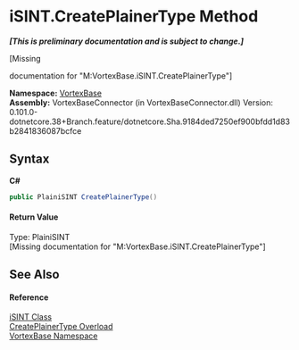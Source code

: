 # iSINT.CreatePlainerType Method 
 _**\[This is preliminary documentation and is subject to change.\]**_

\[Missing <summary> documentation for "M:VortexBase.iSINT.CreatePlainerType"\]

**Namespace:**&nbsp;<a href="N_VortexBase.md">VortexBase</a><br />**Assembly:**&nbsp;VortexBaseConnector (in VortexBaseConnector.dll) Version: 0.101.0-dotnetcore.38+Branch.feature/dotnetcore.Sha.9184ded7250ef900bfdd1d83b2841836087bcfce

## Syntax

**C#**<br />
``` C#
public PlainiSINT CreatePlainerType()
```


#### Return Value
Type: PlainiSINT<br />\[Missing <returns> documentation for "M:VortexBase.iSINT.CreatePlainerType"\]

## See Also


#### Reference
<a href="T_VortexBase_iSINT.md">iSINT Class</a><br /><a href="Overload_VortexBase_iSINT_CreatePlainerType.md">CreatePlainerType Overload</a><br /><a href="N_VortexBase.md">VortexBase Namespace</a><br />